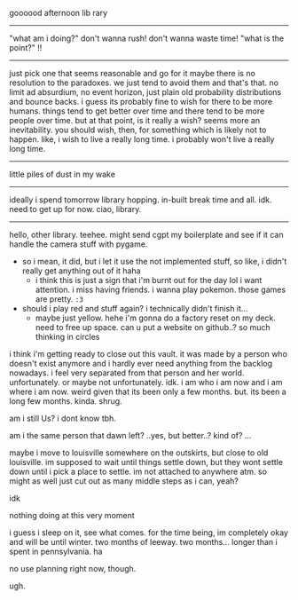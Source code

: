 
goooood afternoon lib rary
___
"what am i doing?"
don't wanna rush! don't wanna waste time!
"what is the point?"
!!
___
just pick one that seems reasonable and go for it
maybe there is no resolution to the paradoxes. we just tend to avoid them and that's that. no limit ad absurdium, no event horizon, just plain old probability distributions and bounce backs.
i guess its probably fine to wish for there to be more humans. things tend to get better over time and there tend to be more people over time. but at that point, is it really a wish? seems more an inevitability.
you should wish, then, for something which is likely not to happen. like, i wish to live a really long time. i probably won't live a really long time.
___
little piles of dust in my wake
___
ideally i spend tomorrow library hopping. in-built break time and all. idk. need to get up for now. ciao, library.
___
hello, other library. teehee. might send cgpt my boilerplate and see if it can handle the camera stuff with pygame.
- so i mean, it did, but i let it use the not implemented stuff, so like, i didn't really get anything out of it haha
	- i think this is just a sign that i'm burnt out for the day lol
i want attention. i miss having friends.
i wanna play pokemon. those games are pretty. `:3`
- should i play red and stuff again? i technically didn't finish it...
	- maybe just yellow. hehe
i'm gonna do a factory reset on my deck. need to free up space.
can u put a website on github..?
so much thinking in circles

i think i'm getting ready to close out this vault. it was made by a person who doesn't exist anymore and i hardly ever need anything from the backlog nowadays.
i feel very separated from that person and her world. unfortunately. or maybe not unfortunately.
idk.
i am who i am now and i am where i am now.
weird given that its been only a few months. but. its been a long few months.
kinda.
shrug.

am i still Us?
i
dont know
tbh.

am i the same person that dawn left?
..yes, but better..? kind of?
...

maybe i move to louisville
somewhere on the outskirts, but close to old louisville.
im supposed to wait until things settle down, but they wont settle down until i pick a place to settle.
im not attached to anywhere atm. so
might as well just cut out as many middle steps as i can, yeah?

idk

nothing doing at this very moment

i guess i sleep on it, see what comes. for the time being, im completely okay and will be until winter.
two months of leeway.
two months...
longer than i spent in pennsylvania.
ha

no use planning right now, though.

ugh.
